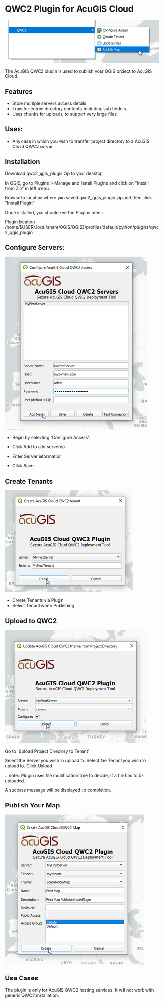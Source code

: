 # QWC2 Plugin for AcuGIS Cloud

![AcuGIS Cloud QWC2 Upload QGIS](docs/_static/Menu.png)

The AcuGIS QWC2 plugin is used to publish your QGIS project to AcuGIS Cloud.

## Features

- Store multiple servers access details
- Transfer entrire directory contents, including sub folders.
- Uses chunks for uploads, to support very large files

## Uses:

- Any case in which you wish to transfer project directory to a AcuGIS Cloud QWC2 server

## Installation

Download qwc2_qgis_plugin.zip to your desktop

In QGIS, go to Plugins > Manage and Install Plugins and click on "Install from Zip" in left menu.

Browse to location where you saved qwc2_qgis_plugin.zip and then click "Install Plugin"

Once installed, you should see the Plugins menu.

Plugin location /home/$USER/.local/share/QGIS/QGIS3/profiles/default/python/plugins/qwc2_qgis_plugin

## Configure Servers:

![AcuGIS Cloud QWC2 Upload QGIS](docs/_static/Create-Servers.png)

- Begin by selecting 'Configure Access':

- Click Add to add server(s).

- Enter Server information

- Click Save.

## Create Tenants


![AcuGIS Cloud QWC2 Upload QGIS](docs/_static/Tenant.png)

- Create Tenants via Plugin
- Select Tenant when Publishing



## Upload to QWC2

![AcuGIS Cloud QWC2 Upload QGIS](docs/_static/Upload.png)


Go to 'Upload Project Directory to Tenant'

Select the Server you wish to upload to.
Select the Tenant you wish to upload to.
Click Upload

.. note::
    Plugin uses file modification time to decide, if a file has to be uploaded.
    
A success message will be displayed up completion.


## Publish Your Map

![AcuGIS Cloud QWC2 Upload QGIS](docs/_static/Publish.png)


## Use Cases

The plugin is only for AcuGIS QWC2 hosting services. It will not work with generic QWC2 installation.
